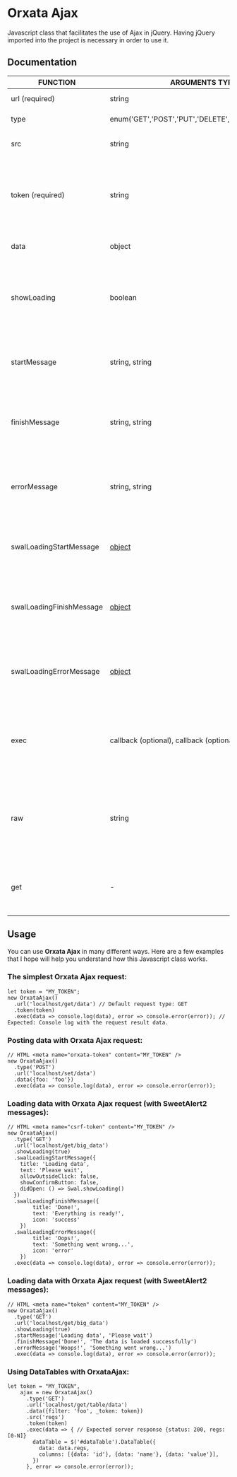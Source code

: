 # Orxata Ajax
Javascript class that facilitates the use of Ajax in jQuery. Having jQuery imported into the project is necessary in order to use it.

## Documentation

| FUNCTION  | ARGUMENTS TYPE | DESCRIPTION |
| --- | --- | -- |
| url (required) | string | Sets the url the request  |
| type | enum('GET','POST','PUT','DELETE','OPTIONS','PATCH') | Sets the type of the request |
| src | string | Sets the data source of the request |
| token (required) | string | Sets the token of the request. You can add it on js or set it on a meta tag with a name ended with "token" |
| data | object | Sets the arguments for the request |
| showLoading | boolean | True will show SweetAlert2 messages when the request starts, ends, or when an error occurs |
| startMessage | string, string | User friendly way to set the start message. Required showLoading = true |
| finishMessage | string, string | User friendly way to set the finish message. Required showLoading = true |
| errorMessage | string, string | User friendly way to set the error message. Required showLoading = true |
| swalLoadingStartMessage | [object](https://sweetalert2.github.io/) | SweetAlert2 way to set the start message. Required showLoading = true |
| swalLoadingFinishMessage | [object](https://sweetalert2.github.io/) | SweetAlert2 way to set the request end message. Required showLoading = true |
| swalLoadingErrorMessage | [object](https://sweetalert2.github.io/) | SweetAlert2 way to set the request error message. Required showLoading = true |
| exec | callback (optional), callback (optional) | Executes the Ajax request. Success and fail callback params will execute the callback functions |
| raw | string | Ables to set up the Ajax request object with raw options (\`url: 'localhost/foo', type: 'POST', data:{foo: "foo"}\`) |
| get | - | Returns the ajax request as a data feeder (for DataTables for example) |

## Usage
You can use **Orxata Ajax** in many different ways. Here are a few examples that I hope will help you understand how this Javascript class works.

### The simplest Orxata Ajax request:
```
let token = "MY_TOKEN";
new OrxataAjax()
  .url('localhost/get/data') // Default request type: GET
  .token(token)
  .exec(data => console.log(data), error => console.error(error)); // Expected: Console log with the request result data.
```

### Posting data with Orxata Ajax request:
```
// HTML <meta name="orxata-token" content="MY_TOKEN" />
new OrxataAjax()
  .type('POST')
  .url('localhost/set/data') 
  .data({foo: 'foo'}) 
  .exec(data => console.log(data), error => console.error(error)); 
```

### Loading data with Orxata Ajax request (with SweetAlert2 messages):
```
// HTML <meta name="csrf-token" content="MY_TOKEN" />
new OrxataAjax()
  .type('GET')
  .url('localhost/get/big_data') 
  .showLoading(true)
  .swalLoadingStartMessage({
    title: 'Loading data',
    text: 'Please wait',
    allowOutsideClick: false,
    showConfirmButton: false,
    didOpen: () => Swal.showLoading()
  })
  .swalLoadingFinishMessage({ 
        title: 'Done!',
        text: 'Everything is ready!',
        icon: 'success'
    })
  .swalLoadingErrorMessage({ 
        title: 'Oops!',
        text: 'Something went wrong...',
        icon: 'error'
    })
  .exec(data => console.log(data), error => console.error(error)); 
```

### Loading data with Orxata Ajax request (with SweetAlert2 messages):
```
// HTML <meta name="token" content="MY_TOKEN" />
new OrxataAjax()
  .type('GET')
  .url('localhost/get/big_data') 
  .showLoading(true)
  .startMessage('Loading data', 'Please wait')
  .finishMessage('Done!', 'The data is loaded successfully')
  .errorMessage('Woops!', 'Something went wrong...')
  .exec(data => console.log(data), error => console.error(error)); 
```

### Using DataTables with OrxataAjax:
```
let token = "MY_TOKEN",
    ajax = new OrxataAjax()
      .type('GET')
      .url('localhost/get/table/data')
      .data({filter: 'foo', _token: token})
      .src('regs')
      .token(token)
      .exec(data => { // Expected server response {status: 200, regs: [0-N]}
        dataTable = $('#dataTable').DataTable({
          data: data.regs,
          columns: [{data: 'id'}, {data: 'name'}, {data: 'value'}],
        })      
      }, error => console.error(error));
```
